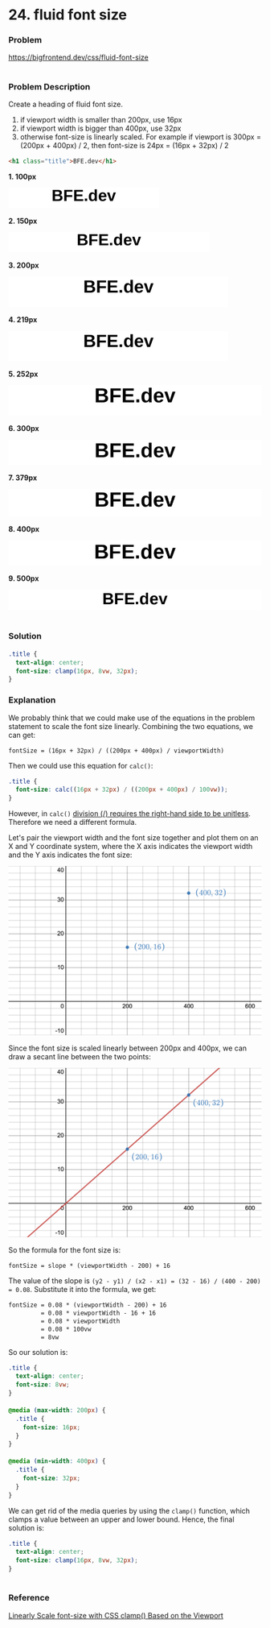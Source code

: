 # 24. fluid font size

### Problem

https://bigfrontend.dev/css/fluid-font-size

#

### Problem Description

Create a heading of fluid font size.

1. if viewport width is smaller than 200px, use 16px
2. if viewport width is bigger than 400px, use 32px
3. otherwise font-size is linearly scaled. For example if viewport is 300px = (200px + 400px) / 2, then font-size is 24px = (16px + 32px) / 2

```html
<h1 class="title">BFE.dev</h1>
```

**1. 100px**

<kbd>![result 1](result-1.png)</kbd>

**2. 150px**

<kbd>![result 2](result-2.png)</kbd>

**3. 200px**

<kbd>![result 3](result-3.png)</kbd>

**4. 219px**

<kbd>![result 4](result-4.png)</kbd>

**5. 252px**

<kbd>![result 5](result-5.png)</kbd>

**6. 300px**

<kbd>![result 6](result-6.png)</kbd>

**7. 379px**

<kbd>![result 7](result-7.png)</kbd>

**8. 400px**

<kbd>![result 8](result-8.png)</kbd>

**9. 500px**

<kbd>![result 9](result-9.png)</kbd>

#

### Solution

```css
.title {
  text-align: center;
  font-size: clamp(16px, 8vw, 32px);
}
```

### Explanation

We probably think that we could make use of the equations in the problem statement to scale the font size linearly. Combining the two equations, we can get:

```
fontSize = (16px + 32px) / ((200px + 400px) / viewportWidth)
```

Then we could use this equation for `calc()`:

```css
.title {
  font-size: calc((16px + 32px) / ((200px + 400px) / 100vw));
}
```

However, in `calc()` [division (/) requires the right-hand side to be unitless](https://developer.mozilla.org/en-US/docs/Web/CSS/calc#syntax). Therefore we need a different formula.

Let's pair the viewport width and the font size together and plot them on an X and Y coordinate system, where the X axis indicates the viewport width and the Y axis indicates the font size:

<kbd>![graph 1](graph-1.png)</kbd>

Since the font size is scaled linearly between 200px and 400px, we can draw a secant line between the two points:

<kbd>![graph 2](graph-2.png)</kbd>

So the formula for the font size is:

```
fontSize = slope * (viewportWidth - 200) + 16
```

The value of the slope is `(y2 - y1) / (x2 - x1) = (32 - 16) / (400 - 200) = 0.08`. Substitute it into the formula, we get:

```
fontSize = 0.08 * (viewportWidth - 200) + 16
         = 0.08 * viewportWidth - 16 + 16
         = 0.08 * viewportWidth
         = 0.08 * 100vw
         = 8vw
```

So our solution is:

```css
.title {
  text-align: center;
  font-size: 8vw;
}

@media (max-width: 200px) {
  .title {
    font-size: 16px;
  }
}

@media (min-width: 400px) {
  .title {
    font-size: 32px;
  }
}
```

We can get rid of the media queries by using the `clamp()` function, which clamps a value between an upper and lower bound. Hence, the final solution is:

```css
.title {
  text-align: center;
  font-size: clamp(16px, 8vw, 32px);
}
```

#

### Reference

[Linearly Scale font-size with CSS clamp() Based on the Viewport](https://css-tricks.com/linearly-scale-font-size-with-css-clamp-based-on-the-viewport/)
